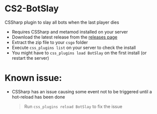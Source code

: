 # CS2-BotSlay
CSSharp plugin to slay all bots when the last player dies

- Requires CSSharp and metamod installed on your server
- Download the latest release from the [releases page](https://github.com/Dliix66/CS2-BotSlay/releases)
- Extract the zip file to your `csgo` folder
- Execute `css_plugins list` on your server to check the install
- You might have to `css_plugins load BotSlay` on the first install (or restart the server)

# Known issue:
- CSSharp has an issue causing some event not to be triggered until a hot-reload has been done
  > Run `css_plugins reload BotSlay` to fix the issue
